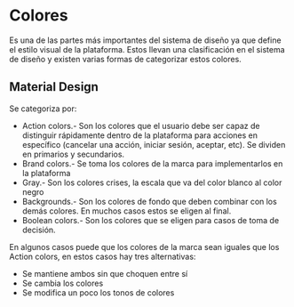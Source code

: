 # Colores

Es una de las partes más importantes del sistema de diseño ya que define el estilo visual de la plataforma. Estos llevan una clasificación en el sistema de diseño y existen varias formas de categorizar estos colores.

## Material Design

Se categoriza por:

- Action colors.- Son los colores que el usuario debe ser capaz de distinguir rápidamente dentro de la plataforma para acciones en específico (cancelar una acción, iniciar sesión, aceptar, etc). Se dividen en primarios y secundarios.
- Brand colors.- Se toma los colores de la marca para implementarlos en la plataforma
- Gray.- Son los colores crises, la escala que va del color blanco al color negro
- Backgrounds.- Son los colores de fondo que deben combinar con los demás colores. En muchos casos estos se eligen al final.
- Boolean colors.- Son los colores que se eligen para casos de toma de decisión.

En algunos casos puede que los colores de la marca sean iguales que los Action colors, en estos casos hay tres alternativas:

- Se mantiene ambos sin que choquen entre sí
- Se cambia los colores
- Se modifica un poco los tonos de colores
